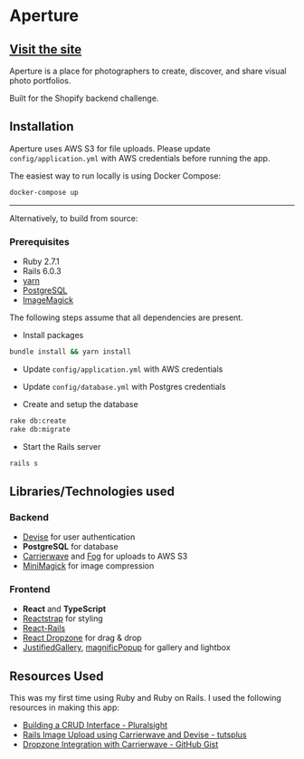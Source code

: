 # Aperture

## [Visit the site](https://salty-peak-38765.herokuapp.com/)

Aperture is a place for photographers to create, discover, and share visual photo portfolios.

Built for the Shopify backend challenge.

## Installation

Aperture uses AWS S3 for file uploads. Please update `config/application.yml` with AWS credentials before running the app.

The easiest way to run locally is using Docker Compose:
```bash
docker-compose up
```

----------------------------------------------------------------

Alternatively, to build from source:

### Prerequisites
* Ruby 2.7.1
* Rails 6.0.3
* [yarn](https://classic.yarnpkg.com/en/docs/install/)
* [PostgreSQL](https://www.postgresql.org/download/)
* [ImageMagick](https://imagemagick.org/script/download.php)

The following steps assume that all dependencies are present.

- Install packages

```bash
bundle install && yarn install
```

- Update `config/application.yml` with AWS credentials 
- Update `config/database.yml` with Postgres credentials

- Create and setup the database

```bash
rake db:create
rake db:migrate
```

- Start the Rails server

```bash
rails s
```

## Libraries/Technologies used
### Backend
* [Devise](https://github.com/heartcombo/devise) for user authentication
* **PostgreSQL** for database
* [Carrierwave](https://github.com/carrierwaveuploader/carrierwave) and [Fog](https://github.com/fog/fog) for uploads to AWS S3
* [MiniMagick](https://github.com/minimagick/minimagick) for image compression

### Frontend
* **React** and **TypeScript**
* [Reactstrap](https://reactstrap.github.io/) for styling
* [React-Rails](https://github.com/reactjs/react-rails)
* [React Dropzone](https://github.com/react-dropzone/react-dropzone) for drag & drop 
* [JustifiedGallery](https://miromannino.github.io/Justified-Gallery), [magnificPopup](https://dimsemenov.com/plugins/magnific-popup/) for gallery and lightbox

## Resources Used

This was my first time using Ruby and Ruby on Rails. I used the following resources in making this app:
* [Building a CRUD Interface - Pluralsight](https://www.pluralsight.com/guides/building-a-crud-interface-with-react-and-ruby-on-rails)
* [Rails Image Upload using Carrierwave and Devise - tutsplus](https://code.tutsplus.com/tutorials/rails-image-upload-using-carrierwave-and-devise--cms-25681)
* [Dropzone Integration with Carrierwave - GitHub Gist](https://gist.github.com/joemusacchia/fec89ea3360d5d7980b96e2bc6a39710)